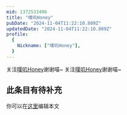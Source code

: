 ```yaml
---
mid: 1372533496
title: "噗叽Honey"
pubDate: "2024-11-04T11:22:10.809Z"
updatedDate: "2024-11-04T11:22:10.809Z"
profile:
  {
    Nickname: ["噗叽Honey"],
  }
---
```


关注[噗叽Honey](https://space.bilibili.com/1372533496)谢谢喵~ 关注[噗叽Honey](https://space.bilibili.com/1372533496)谢谢喵~

## 此条目有待补充
你可以在[这里](https://github.com/Yuhanawa/VTuber.ICU-Content/edit/master/v/噗叽Honey/index.md)编辑本文
